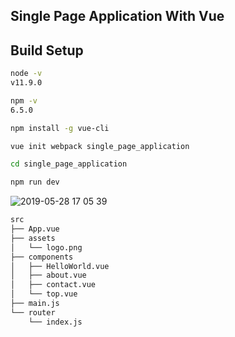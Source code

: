 ## Single Page Application With Vue
## Build Setup

``` bash
node -v
v11.9.0

npm -v
6.5.0

npm install -g vue-cli

vue init webpack single_page_application

cd single_page_application

npm run dev
```

![2019-05-28 17 05 39](https://user-images.githubusercontent.com/12602019/58461986-e382e180-816b-11e9-9a14-ecbcd914d41b.gif)

```bash
src
├── App.vue
├── assets
│   └── logo.png
├── components
│   ├── HelloWorld.vue
│   ├── about.vue
│   ├── contact.vue
│   └── top.vue
├── main.js
└── router
    └── index.js
```
